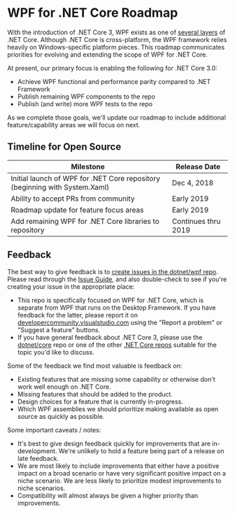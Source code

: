 # WPF for .NET Core Roadmap

With the introduction of .NET Core 3, WPF exists as one of [several layers](https://github.com/dotnet/core/blob/master/Documentation/core-repos.md) of .NET Core.  Although .NET Core is cross-platform, the WPF framework relies heavily on Windows-specific platform pieces.  This roadmap communicates priorities for evolving and extending the scope of WPF for .NET Core.

At present, our primary focus is enabling the following for .NET Core 3.0:

* Achieve WPF functional and performance parity compared to .NET Framework
* Publish remaining WPF components to the repo
* Publish (and write) more WPF tests to the repo

As we complete those goals, we'll update our roadmap to include additional feature/capability areas we will focus on next.

## Timeline for Open Source
| Milestone | Release Date |
|---|---|
|Initial launch of WPF for .NET Core repository (beginning with System.Xaml)|Dec 4, 2018|
|Ability to accept PRs from community|Early 2019|
|Roadmap update for feature focus areas|Early 2019|
|Add remaining WPF for .NET Core libraries to repository|Continues thru 2019|

## Feedback
The best way to give feedback is to [create issues in the dotnet/wpf repo](https://github.com/dotnet/wpf/issues/).  Please read through the [Issue Guide](https://github.com/dotnet/wpf/blob/master/Documentation/issue-guide.md), and also double-check to see if you're creating your issue in the appropriate place:

* This repo is specifically focused on WPF for .NET Core, which is separate from WPF that runs on the Desktop Framework.  If you have feedback for the latter, please report it on [developercommunity.visualstudio.com](https://developercommunity.visualstudio.com/) using the "Report a problem" or "Suggest a feature" buttons.
* If you have general feedback about .NET Core 3, please use the [dotnet/core](https://github.com/dotnet/core) repo or one of the other [.NET Core repos](https://github.com/dotnet/core/blob/master/Documentation/core-repos.md) suitable for the topic you'd like to discuss.

Some of the feedback we find most valuable is feedback on:

* Existing features that are missing some capability or otherwise don't work well enough on .NET Core.
* Missing features that should be added to the product.
* Design choices for a feature that is currently in-progress.
* Which WPF assemblies we should prioritize making available as open source as quickly as possible.

Some important caveats / notes:

* It's best to give design feedback quickly for improvements that are in-development.  We're unlikely to hold a feature being part of a release on late feedback.
* We are most likely to include improvements that either have a positive impact on a broad scenario or have very significant positive impact on a niche scenario.  We are less likely to prioritize modest improvements to niche scenarios.
* Compatibility will almost always be given a higher priority than improvements.
